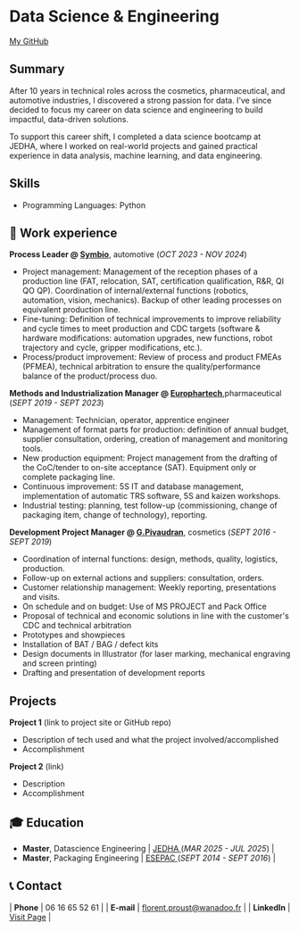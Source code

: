 # Data Science & Engineering
[My GitHub](https://github.com/LyXoR51)

## Summary
After 10 years in technical roles across the cosmetics, pharmaceutical, and automotive industries, I discovered a strong passion for data. I’ve since decided to focus my career on data science and engineering to build impactful, data-driven solutions.

To support this career shift, I completed a data science bootcamp at JEDHA, where I worked on real-world projects and gained practical experience in data analysis, machine learning, and data engineering.

## Skills
- Programming Languages: Python

## 💼 Work experience 

**Process Leader @ <a href="https://www.symbio.one/en" target="_blank">Symbio</a>**, automotive (_OCT 2023 - NOV 2024_)
- Project management: Management of the reception phases of a production line (FAT, relocation, SAT, certification qualification, R&R, QI QO QP). Coordination of internal/external functions (robotics, automation, vision, mechanics). Backup of other leading processes on equivalent production line.
- Fine-tuning: Definition of technical improvements to improve reliability and cycle times to meet production and CDC targets (software & hardware modifications: automation upgrades, new functions, robot trajectory and cycle, gripper modifications, etc.).
- Process/product improvement: Review of process and product FMEAs (PFMEA), technical arbitration to ensure the quality/performance balance of the product/process duo. 

**Methods and Industrialization Manager @ <a href="https://www.domespharma.com/domes-pharma-manufacturing/" target="_blank">Europhartech</a>**,pharmaceutical (_SEPT 2019 - SEPT 2023_)
- Management: Technician, operator, apprentice engineer
- Management of format parts for production: definition of annual budget, supplier consultation, ordering, creation of management and monitoring tools.
- New production equipment: Project management from the drafting of the CoC/tender to on-site acceptance (SAT). Equipment only or complete packaging line.
- Continuous improvement: 5S IT and database management, implementation of automatic TRS software, 5S and kaizen workshops.
- Industrial testing: planning, test follow-up (commissioning, change of packaging item, change of technology), reporting.

**Development Project Manager @ <a href="https://www.pivaudran.com/" target="_blank">G.Pivaudran</a>**, cosmetics (_SEPT 2016 - SEPT 2019_)
- Coordination of internal functions: design, methods, quality, logistics, production.
- Follow-up on external actions and suppliers: consultation, orders.
- Customer relationship management: Weekly reporting, presentations and visits.
- On schedule and on budget: Use of MS PROJECT and Pack Office
- Proposal of technical and economic solutions in line with the customer's CDC and technical arbitration
- Prototypes and showpieces
- Installation of BAT / BAG / defect kits
- Design documents in Illustrator (for laser marking, mechanical engraving and screen printing)
- Drafting and presentation of development reports

## Projects
**Project 1** (link to project site or GitHub repo)  
- Description of tech used and what the project involved/accomplished
- Accomplishment 

**Project 2** (link)
- Description 
- Accomplishment

## 🎓 Education

- **Master**, Datascience Engineering | <a href="https://www.jedha.co/" target="_blank"> JEDHA </a> (_MAR 2025 - JUL 2025_) |	  		
- **Master**, Packaging Engineering | <a href="https://www.esepac.com/" target="_blank"> ESEPAC </a> (_SEPT 2014 - SEPT 2016_) |      		 	


## 📞 Contact
 
| **Phone**   | <a> 06 16 65 52 61 </a> |
| **E-mail**   | <a href="mailto:florent.proust@wanadoo.fr">florent.proust@wanadoo.fr</a> | 
| **LinkedIn**   | <a href="https://www.linkedin.com/in/florent-proust-49334a90/" target="_blank">Visit Page</a> |
